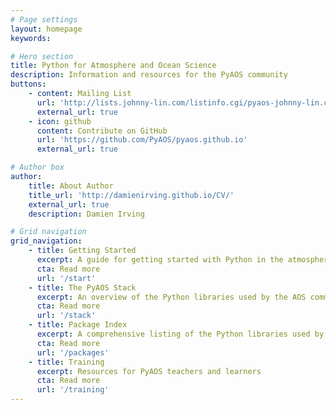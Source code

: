 ```yaml
---
# Page settings
layout: homepage
keywords:

# Hero section
title: Python for Atmosphere and Ocean Science
description: Information and resources for the PyAOS community
buttons:
    - content: Mailing List
      url: 'http://lists.johnny-lin.com/listinfo.cgi/pyaos-johnny-lin.com'
      external_url: true
    - icon: github
      content: Contribute on GitHub
      url: 'https://github.com/PyAOS/pyaos.github.io'
      external_url: true

# Author box
author:
    title: About Author
    title_url: 'http://damienirving.github.io/CV/'
    external_url: true
    description: Damien Irving

# Grid navigation
grid_navigation:
    - title: Getting Started
      excerpt: A guide for getting started with Python in the atmosphere and ocean sciences
      cta: Read more
      url: '/start'
    - title: The PyAOS Stack
      excerpt: An overview of the Python libraries used by the AOS community
      cta: Read more
      url: '/stack'
    - title: Package Index
      excerpt: A comprehensive listing of the Python libraries used by the AOS community
      cta: Read more
      url: '/packages'
    - title: Training
      excerpt: Resources for PyAOS teachers and learners
      cta: Read more
      url: '/training'
---
```

